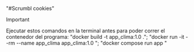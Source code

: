 "#Scrumbl cookies"  
>[!IMPORTANT]
>Ejecutar estos comandos en la terminal antes para poder correr el contenedor del programa: 
>"docker build -t app_clima:1.0 .";
>"docker run -it --rm --name app_clima app_clima:1.0 ";
>"docker compose run app "





